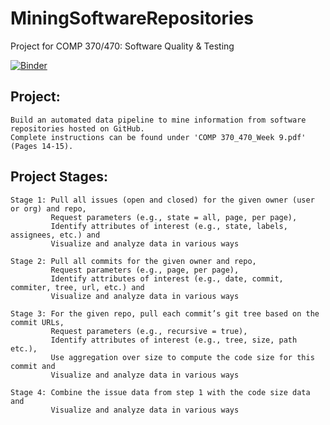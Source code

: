 # MiningSoftwareRepositories
Project for COMP 370/470: Software Quality &amp; Testing 

[![Binder](https://mybinder.org/badge_logo.svg)](https://mybinder.org/v2/gh/JESUSC1/MiningSoftwareRepositories.git/HEAD)

Project: 
-
    Build an automated data pipeline to mine information from software repositories hosted on GitHub. 
    Complete instructions can be found under 'COMP 370_470_Week 9.pdf' (Pages 14-15). 

Project Stages: 
-
    Stage 1: Pull all issues (open and closed) for the given owner (user or org) and repo, 
             Request parameters (e.g., state = all, page, per page),
             Identify attributes of interest (e.g., state, labels, assignees, etc.) and 
             Visualize and analyze data in various ways 
    
    Stage 2: Pull all commits for the given owner and repo,
             Request parameters (e.g., page, per page),
             Identify attributes of interest (e.g., date, commit, commiter, tree, url, etc.) and 
             Visualize and analyze data in various ways 
    
    Stage 3: For the given repo, pull each commit’s git tree based on the commit URLs,
             Request parameters (e.g., recursive = true),
             Identify attributes of interest (e.g., tree, size, path etc.),
             Use aggregation over size to compute the code size for this commit and 
             Visualize and analyze data in various ways 
    
    Stage 4: Combine the issue data from step 1 with the code size data and 
             Visualize and analyze data in various ways

			

